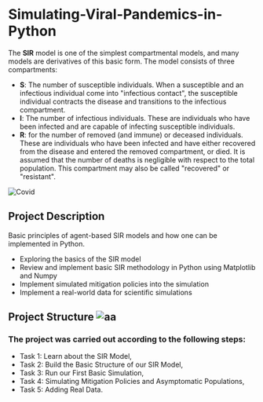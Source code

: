 # Simulating-Viral-Pandemics-in-Python

The **SIR** model is one of the simplest compartmental models, and many models are derivatives of this basic form. The model consists of three compartments:
- **S**: The number of susceptible individuals. When a susceptible and an infectious individual come into "infectious contact", the susceptible individual contracts the disease and transitions to the infectious compartment.
- **I**: The number of infectious individuals. These are individuals who have been infected and are capable of infecting susceptible individuals.
- **R**: for the number of removed (and immune) or deceased individuals. These are individuals who have been infected and have either recovered from the disease and entered the removed compartment, or died. It is assumed that the number of deaths is negligible with respect to the total population. This compartment may also be called "recovered" or "resistant".

![Covid](https://user-images.githubusercontent.com/65929471/89747075-7834df00-da93-11ea-95c0-d9404729964a.gif)

## Project Description
Basic principles of agent-based SIR models and how one can be implemented in Python.
- Exploring the basics of the SIR model
-  Review and implement basic SIR methodology in Python using Matplotlib and Numpy
- Implement simulated mitigation policies into the simulation
- Implement a real-world data for scientific simulations

## Project Structure ![aa](https://user-images.githubusercontent.com/65929471/89193696-c1a99980-d57c-11ea-86d3-9ae0796bf046.gif)

### The project was carried out according to the following steps:

- Task 1: Learn about the SIR Model,
- Task 2: Build the Basic Structure of our SIR Model,
- Task 3: Run our First Basic Simulation,
- Task 4: Simulating Mitigation Policies and Asymptomatic Populations,
- Task 5: Adding Real Data.
